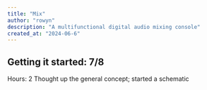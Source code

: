 ```yaml
---
title: "Mix"
author: "rowyn"
description: "A multifunctional digital audio mixing console"
created_at: "2024-06-6"
---
```


## Getting it started: 7/8
Hours: 2
Thought up the general concept; started a schematic
